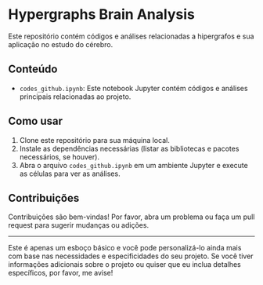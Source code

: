 

# Hypergraphs Brain Analysis

Este repositório contém códigos e análises relacionadas a hipergrafos e sua aplicação no estudo do cérebro.

## Conteúdo

- `codes_github.ipynb`: Este notebook Jupyter contém códigos e análises principais relacionadas ao projeto.

## Como usar

1. Clone este repositório para sua máquina local.
2. Instale as dependências necessárias (listar as bibliotecas e pacotes necessários, se houver).
3. Abra o arquivo `codes_github.ipynb` em um ambiente Jupyter e execute as células para ver as análises.

## Contribuições

Contribuições são bem-vindas! Por favor, abra um problema ou faça um pull request para sugerir mudanças ou adições.

---

Este é apenas um esboço básico e você pode personalizá-lo ainda mais com base nas necessidades e especificidades do seu projeto. Se você tiver informações adicionais sobre o projeto ou quiser que eu inclua detalhes específicos, por favor, me avise!
